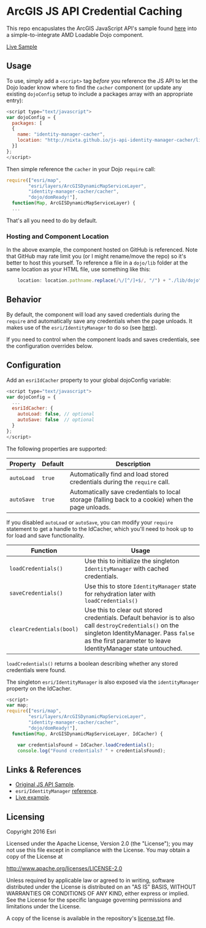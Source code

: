 # ArcGIS JS API Credential Caching

This repo encapuslates the ArcGIS JavaScript API's sample found [here](https://developers.arcgis.com/javascript/jssamples/widget_identitymanager_client_side.html) into a simple-to-integrate AMD Loadable Dojo component.

[Live Sample](http://nixta.github.io/js-api-identity-manager-cacher/)


## Usage
To use, simply add a `<script>` tag *before* you reference the JS API to let the Dojo loader know where to find the `cacher` component (or update any existing `dojoConfig` setup to include a packages array with an appropriate entry):

``` JavaScript
<script type="text/javascript">
var dojoConfig = {
  packages: [
  {
    name: "identity-manager-cacher",
    location: "http://nixta.github.io/js-api-identity-manager-cacher/lib/dojo"
  }]
};
</script>
```

Then simple reference the `cacher` in your Dojo `require` call:

``` JavaScript
require(["esri/map",
        "esri/layers/ArcGISDynamicMapServiceLayer",
        "identity-manager-cacher/cacher",
        "dojo/domReady!"],
  function(Map, ArcGISDynamicMapServiceLayer) {
  ...
```

That's all you need to do by default.

### Hosting and Component Location
In the above example, the component hosted on GitHub is referenced. Note that GitHub may rate limit you (or I might rename/move the repo) so it's better to host this yourself. To reference a file in a `dojo/lib` folder at the same location as your HTML file, use something like this:

``` JavaScript
    location: location.pathname.replace(/\/[^/]+$/, "/") + "./lib/dojo"
```


## Behavior
By default, the component will load any saved credentials during the `require` and automatically save any credentials when the page unloads. It makes use of the `esri/IdentityManager` to do so (see [here](https://developers.arcgis.com/javascript/jsapi/identitymanager-amd.html)).

If you need to control when the component loads and saves credentials, see the configuration overrides below.


## Configuration
Add an `esriIdCacher` property to your global dojoConfig variable:

```JavaScript
<script type="text/javascript">
var dojoConfig = {
  ...
  esriIdCacher: {
    autoLoad: false, // optional
    autoSave: false  // optional
  }
};
</script>
```

The following properties are supported:

| Property   | Default | Description |
| ---------- | ------- | ----------- |
| `autoLoad` | `true`  | Automatically find and load stored credentials during the `require` call. |
| `autoSave` | `true`  | Automatically save credentials to local storage (falling back to a cookie) when the page unloads. |

If you disabled `autoLoad` or `autoSave`, you can modify your `require` statement to get a handle to the IdCacher, which you'll need to hook up to for load and save functionality. 

| Function                 | Usage                                                                                    |
| ------------------------ | ---------------------------------------------------------------------------------------- |
| `loadCredentials()`      | Use this to initialize the singleton `IdentityManager` with cached credentials.          |
| `saveCredentials()`      | Use this to store `IdentityManager` state for rehydration later with `loadCredentials()` |
| `clearCredentials(bool)` | Use this to clear out stored credentials. Default behavior is to also call `destroyCredentials()` on the singleton IdentityManager. Pass `false` as the first parameter to leave IdentityManager state untouched. |

`loadCredentials()` returns a boolean describing whether any stored credentials were found.

The singleton `esri/IdentityManager` is also exposed via the `identityManager` property on the IdCacher.

```JavaScript
<script>
var map;
require(["esri/map",
        "esri/layers/ArcGISDynamicMapServiceLayer",
        "identity-manager-cacher/cacher",
        "dojo/domReady!"],
  function(Map, ArcGISDynamicMapServiceLayer, IdCacher) {

  	var credentialsFound = IdCacher.loadCredentials();
  	console.log("Found credentials? " + credentialsFound);
```


## Links & References

* [Original JS API Sample](https://developers.arcgis.com/javascript/jssamples/widget_identitymanager_client_side.html).
* `esri/IdentityManager` [reference](https://developers.arcgis.com/javascript/jsapi/identitymanager-amd.html).
* [Live example](http://nixta.github.io/js-api-identity-manager-cacher/).


## Licensing
Copyright 2016 Esri

Licensed under the Apache License, Version 2.0 (the "License");
you may not use this file except in compliance with the License.
You may obtain a copy of the License at

   http://www.apache.org/licenses/LICENSE-2.0

Unless required by applicable law or agreed to in writing, software
distributed under the License is distributed on an "AS IS" BASIS,
WITHOUT WARRANTIES OR CONDITIONS OF ANY KIND, either express or implied.
See the License for the specific language governing permissions and
limitations under the License.

A copy of the license is available in the repository's [license.txt]( https://raw.github.com/Esri/arcgis-runtime-samples-ios/master/license.txt) file.
